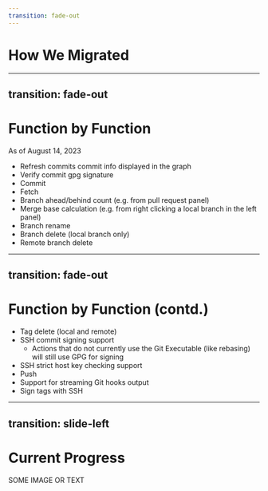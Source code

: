 ```yaml
---
transition: fade-out
---
```


# How We Migrated

---
transition: fade-out
---

# Function by Function

As of August 14, 2023

- Refresh commits commit info displayed in the graph
- Verify commit gpg signature
- Commit
- Fetch
- Branch ahead/behind count (e.g. from pull request panel)
- Merge base calculation (e.g. from right clicking a local branch in the left panel)
- Branch rename
- Branch delete (local branch only)
- Remote branch delete

---
transition: fade-out
---

# Function by Function (contd.)

- Tag delete (local and remote)
- SSH commit signing support
    - Actions that do not currently use the Git Executable (like rebasing) will still use GPG for signing
- SSH strict host key checking support
- Push
- Support for streaming Git hooks output
- Sign tags with SSH

---
transition: slide-left
---

# Current Progress

SOME IMAGE OR TEXT
